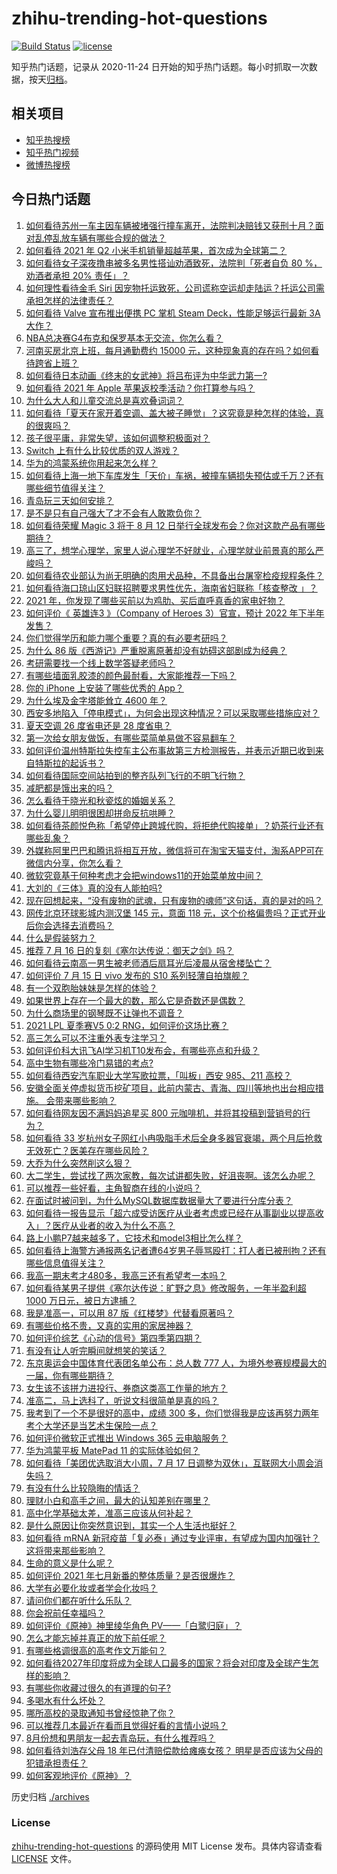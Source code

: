 # zhihu-trending-hot-questions

[![Build Status](https://github.com/justjavac/zhihu-trending-hot-questions/workflows/ci/badge.svg?branch=master)](https://github.com/justjavac/zhihu-trending-hot-questions/actions)
[![license](https://img.shields.io/github/license/justjavac/zhihu-trending-hot-questions)](https://github.com/justjavac/zhihu-trending-hot-questions/blob/master/LICENSE)

知乎热门话题，记录从 2020-11-24 日开始的知乎热门话题。每小时抓取一次数据，按天[归档](./archives)。

## 相关项目

- [知乎热搜榜](https://github.com/justjavac/zhihu-trending-top-search)
- [知乎热门视频](https://github.com/justjavac/zhihu-trending-hot-video)
- [微博热搜榜](https://github.com/justjavac/weibo-trending-hot-search)

## 今日热门话题

<!-- BEGIN -->
<!-- 最后更新时间 Fri Jul 16 2021 12:02:12 GMT+0800 (China Standard Time) -->

1. [如何看待苏州一车主因车辆被堵强行撞车离开，法院判决赔钱又获刑十月？面对乱停乱放车辆有哪些合规的做法？](https://www.zhihu.com/question/471765849)
1. [如何看待 2021 年 Q2
   小米手机销量超越苹果，首次成为全球第二？](https://www.zhihu.com/question/472481442)
1. [如何看待女子深夜撸串被多名男性搭讪劝酒致死，法院判「死者自负 80 %，劝酒者承担 20%
   责任」？](https://www.zhihu.com/question/472132385)
1. [如何理性看待金毛 Siri
   因宠物托运致死，公司谎称空运却走陆运？托运公司需承担怎样的法律责任？](https://www.zhihu.com/question/472481075)
1. [如何看待 Valve 宣布推出便携 PC 掌机 Steam Deck，性能足够运行最新 3A
   大作？](https://www.zhihu.com/question/472485407)
1. [NBA总决赛G4布克和保罗基本无交流，你怎么看？](https://www.zhihu.com/question/472321006)
1. [河南买房北京上班，每月通勤费约 15000
   元，这种现象真的存在吗？如何看待跨省上班？](https://www.zhihu.com/question/472011106)
1. [如何看待日本动画《终末的女武神》将吕布评为中华武力第一?](https://www.zhihu.com/question/466402493)
1. [如何看待 2021 年 Apple 苹果返校季活动？你打算参与吗？](https://www.zhihu.com/question/472498758)
1. [为什么大人和儿童交流总是喜欢叠词词？](https://www.zhihu.com/question/472013799)
1. [如何看待「夏天在家开着空调、盖大被子睡觉」？这究竟是种怎样的体验，真的很爽吗？](https://www.zhihu.com/question/470468586)
1. [孩子很平庸，非常失望，该如何调整积极面对？](https://www.zhihu.com/question/341127721)
1. [Switch 上有什么比较优质的双人游戏？](https://www.zhihu.com/question/283561191)
1. [华为的鸿蒙系统你用起来怎么样？](https://www.zhihu.com/question/459846239)
1. [如何看待上海一地下车库发生「天价」车祸，被撞车辆损失预估或千万？还有哪些细节值得关注？](https://www.zhihu.com/question/471226854)
1. [青岛玩三天如何安排？](https://www.zhihu.com/question/320978485)
1. [是不是只有自己强大了才不会有人敢欺负你？](https://www.zhihu.com/question/466231779)
1. [如何看待荣耀 Magic 3 将于 8 月 12
   日举行全球发布会？你对这款产品有哪些期待？](https://www.zhihu.com/question/472448629)
1. [高三了，想学心理学，家里人说心理学不好就业，心理学就业前景真的那么严峻吗？](https://www.zhihu.com/question/373860147)
1. [如何看待农业部认为尚无明确的肉用犬品种，不具备出台屠宰检疫规程条件？](https://www.zhihu.com/question/472158170)
1. [如何看待海口琼山区妇联招聘要求男性优先，海南省妇联称「核查整改
   」？](https://www.zhihu.com/question/472404071)
1. [2021 年，你发现了哪些买前以为鸡肋、买后直呼真香的家电好物？](https://www.zhihu.com/question/439261537)
1. [如何评价《 英雄连3 》（Company of Heroes 3）官宣，预计 2022
   年下半年发售？](https://www.zhihu.com/question/472117800)
1. [你们觉得学历和能力哪个重要？真的有必要考研吗？](https://www.zhihu.com/question/472336298)
1. [为什么 86 版《西游记》严重脱离原著却没有妨碍这部剧成为经典？](https://www.zhihu.com/question/471039377)
1. [考研需要找一个线上数学答疑老师吗？](https://www.zhihu.com/question/449755855)
1. [有哪些墙面乳胶漆的颜色最耐看，大家能推荐一下吗？](https://www.zhihu.com/question/266901539)
1. [你的 iPhone 上安装了哪些优秀的 App？](https://www.zhihu.com/question/20857355)
1. [为什么埃及金字塔能耸立 4600 年？](https://www.zhihu.com/question/466252124)
1. [西安多地陷入「停电模式」，为何会出现这种情况？可以采取哪些措施应对？](https://www.zhihu.com/question/472165223)
1. [夏天空调 26 度省电还是 28 度省电？](https://www.zhihu.com/question/62311605)
1. [第一次给女朋友做饭，有哪些菜简单易做不容易翻车？](https://www.zhihu.com/question/469062038)
1. [如何评价温州特斯拉失控车主公布事故第三方检测报告，并表示近期已收到来自特斯拉的起诉书？](https://www.zhihu.com/question/472219689)
1. [如何看待国际空间站拍到的整齐队列飞行的不明飞行物？](https://www.zhihu.com/question/471639798)
1. [减肥都是饿出来的吗？](https://www.zhihu.com/question/446278658)
1. [怎么看待于晓光和秋瓷炫的婚姻关系？](https://www.zhihu.com/question/472311003)
1. [为什么婴儿明明很困却拼命反抗哄睡？](https://www.zhihu.com/question/326867217)
1. [如何看待茶颜悦色称「希望停止跨城代购，将拒绝代购接单」？奶茶行业还有哪些乱象？](https://www.zhihu.com/question/472267614)
1. [外媒称阿里巴巴和腾讯将相互开放，微信将可在淘宝天猫支付，淘系APP可在微信内分享，你怎么看？](https://www.zhihu.com/question/472227384)
1. [微软究竟基于何种考虑才会把windows11的开始菜单放中间？](https://www.zhihu.com/question/471216273)
1. [大刘的《三体》真的没有人能拍吗?](https://www.zhihu.com/question/470921173)
1. [现在回想起来，“没有废物的武魂，只有废物的魂师”这句话，真的是对的吗？](https://www.zhihu.com/question/472035395)
1. [网传北京环球影城内测汉堡 145 元，意面 118
   元，这个价格偏贵吗？正式开业后你会选择去消费吗？](https://www.zhihu.com/question/472230170)
1. [什么是假装努力？](https://www.zhihu.com/question/459941838)
1. [推荐 7 月 16 日的复刻《塞尔达传说：御天之剑》吗？](https://www.zhihu.com/question/445041114)
1. [如何看待云南高一男生被老师酒后扇耳光后凌晨从宿舍楼坠亡？](https://www.zhihu.com/question/471501417)
1. [如何评价 7 月 15 日 vivo 发布的 S10
   系列轻薄自拍旗舰？](https://www.zhihu.com/question/472425456)
1. [有一个双胞胎妹妹是怎样的体验？](https://www.zhihu.com/question/311692416)
1. [如果世界上存在一个最大的数，那么它是奇数还是偶数？](https://www.zhihu.com/question/470394192)
1. [为什么商场里的钢琴既不让弹也不调音？](https://www.zhihu.com/question/461489839)
1. [2021 LPL 夏季赛V5 0:2 RNG，如何评价这场比赛？](https://www.zhihu.com/question/472386993)
1. [高三怎么可以不注重外表专注学习？](https://www.zhihu.com/question/471711066)
1. [如何评价科大讯飞AI学习机T10发布会，有哪些亮点和升级？](https://www.zhihu.com/question/472383055)
1. [高中生物有哪些冷门易错的考点?](https://www.zhihu.com/question/447559813)
1. [如何看待西安汽车职业大学写歌拉票，「叫板」西安 985、211
   高校？](https://www.zhihu.com/question/471951551)
1. [安徽全面关停虚拟货币挖矿项目，此前内蒙古、青海、四川等地也出台相应措施。
   会带来哪些影响？](https://www.zhihu.com/question/472165845)
1. [如何看待网友因不满妈妈追星买 800
   元咖啡机，并将其投稿到营销号的行为？](https://www.zhihu.com/question/472224435)
1. [如何看待 33
   岁杭州女子网红小冉吸脂手术后全身多器官衰竭，两个月后抢救无效死亡？医美存在哪些风险？](https://www.zhihu.com/question/472209083)
1. [大乔为什么突然削这么狠？](https://www.zhihu.com/question/471909961)
1. [大二学生，尝试找了两次家教，每次试讲都失败，好沮丧啊。该怎么办呢？](https://www.zhihu.com/question/345940005)
1. [可以推荐一些好看，主角智商在线的小说吗？](https://www.zhihu.com/question/438635840)
1. [在面试时被问到，为什么MySQL数据库数据量大了要进行分库分表？](https://www.zhihu.com/question/459955079)
1. [如何看待一报告显示「超六成受访医疗从业者考虑或已经在从事副业以提高收入」？医疗从业者的收入为什么不高？](https://www.zhihu.com/question/471610017)
1. [路上小鹏P7越来越多了，它技术和model3相比怎么样？](https://www.zhihu.com/question/472224221)
1. [如何看待上海警方通报两名记者遭64岁男子辱骂殴打：打人者已被刑拘？还有哪些信息值得关注？](https://www.zhihu.com/question/472127041)
1. [我高一期末考才480多，我高三还有希望考一本吗？](https://www.zhihu.com/question/471762476)
1. [如何看待某男子提供《塞尔达传说：旷野之息》修改服务，一年半盈利超 1000
   万日元，被日方逮捕？](https://www.zhihu.com/question/471727845)
1. [我是准高一，可以用 87 版《红楼梦》代替看原著吗？](https://www.zhihu.com/question/472111121)
1. [有哪些价格不贵，又真的实用的家居神器？](https://www.zhihu.com/question/420432627)
1. [如何评价综艺《心动的信号》第四季第四期？](https://www.zhihu.com/question/472219160)
1. [有没有让人听完瞬间就想笑的笑话？](https://www.zhihu.com/question/467141438)
1. [东京奥运会中国体育代表团名单公布：总人数 777
   人，为境外参赛规模最大的一届，你有哪些期待？](https://www.zhihu.com/question/472186155)
1. [女生该不该拼力进投行、券商这类高工作量的地方？](https://www.zhihu.com/question/36710812)
1. [准高二，马上选科了，听说文科很简单是真的吗？](https://www.zhihu.com/question/472127575)
1. [我考到了一个不是很好的高中，成绩 300
   多，你们觉得我是应该再努力两年考个大学还是当艺术生保险一点？](https://www.zhihu.com/question/472040721)
1. [如何评价微软正式推出 Windows 365 云电脑服务？](https://www.zhihu.com/question/472292357)
1. [华为鸿蒙平板 MatePad 11 的实际体验如何？](https://www.zhihu.com/question/472308024)
1. [如何看待「美团优选取消大小周，7 月 17
   日调整为双休」，互联网大小周会消失吗？](https://www.zhihu.com/question/472214372)
1. [有没有什么比较隐晦的情话？](https://www.zhihu.com/question/423230600)
1. [理财小白和高手之间，最大的认知差别在哪里？](https://www.zhihu.com/question/471112300)
1. [高中化学基础太差，准高三应该从何补起？](https://www.zhihu.com/question/466943473)
1. [是什么原因让你突然意识到，其实一个人生活也挺好？](https://www.zhihu.com/question/470094132)
1. [如何看待 mRNA
   新冠疫苗「复必泰」通过专业评审，有望成为国内加强针？这将带来那些影响？](https://www.zhihu.com/question/472315886)
1. [生命的意义是什么呢？](https://www.zhihu.com/question/63045541)
1. [如何评价 2021 年七月新番的整体质量？是否很爆炸？](https://www.zhihu.com/question/472117263)
1. [大学有必要化妆或者学会化妆吗？](https://www.zhihu.com/question/471908843)
1. [请问你们都在听什么乐队？](https://www.zhihu.com/question/457932935)
1. [你会祝前任幸福吗？](https://www.zhihu.com/question/461980913)
1. [如何评价《原神》神里绫华角色 PV——「白鹭归庭」？](https://www.zhihu.com/question/472344499)
1. [怎么才能忘掉并真正的放下前任呢？](https://www.zhihu.com/question/472312273)
1. [有哪些格调很高的高考作文万能句？](https://www.zhihu.com/question/265353821)
1. [如何看待2027年印度将成为全球人口最多的国家？将会对印度及全球产生怎样的影响？](https://www.zhihu.com/question/471764919)
1. [有哪些你收藏过很久的有道理的句子?](https://www.zhihu.com/question/458504321)
1. [多喝水有什么坏处？](https://www.zhihu.com/question/468560630)
1. [哪所高校的录取通知书曾经惊艳了你？](https://www.zhihu.com/question/471971073)
1. [可以推荐几本最近在看而且觉得好看的言情小说吗？](https://www.zhihu.com/question/395787517)
1. [8月份想和男朋友一起去青岛玩，有什么推荐吗？](https://www.zhihu.com/question/471017019)
1. [如何看待刘浩存父母 18 年已付清赔偿款给瘫痪女孩？
   明星是否应该为父母的犯错承担责任？](https://www.zhihu.com/question/472014999)
1. [如何客观地评价《原神》？](https://www.zhihu.com/question/464579154)

<!-- END -->

历史归档 [./archives](./archives)

### License

[zhihu-trending-hot-questions](https://github.com/justjavac/zhihu-trending-hot-questions)
的源码使用 MIT License 发布。具体内容请查看 [LICENSE](./LICENSE) 文件。
